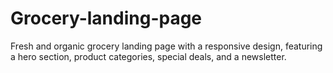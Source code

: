 # Grocery-landing-page
Fresh and organic grocery landing page with a responsive design, featuring a hero section, product categories, special deals, and a newsletter.
